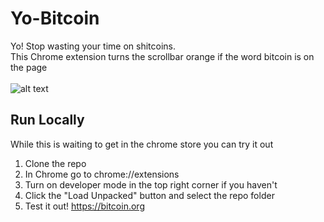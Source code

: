 # Yo-Bitcoin
Yo! Stop wasting your time on shitcoins.\
This Chrome extension turns the scrollbar orange if the word bitcoin is on the page\
\
![alt text](https://therealsatoshi.com/yo-bitcoin.png)

## Run Locally
While this is waiting to get in the chrome store you can try it out
1. Clone the repo
2. In Chrome go to chrome://extensions
3. Turn on developer mode in the top right corner if you haven't
4. Click the "Load Unpacked" button and select the repo folder
5. Test it out! https://bitcoin.org
